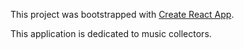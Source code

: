 This project was bootstrapped with [Create React App](https://github.com/facebook/create-react-app).

This application is dedicated to music collectors.
